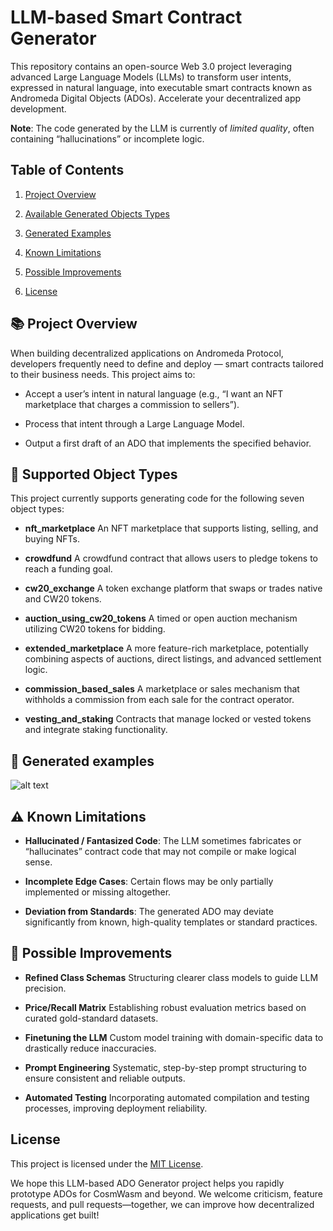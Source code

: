 LLM-based Smart Contract Generator
=======================

This repository contains an open-source Web 3.0 project leveraging advanced Large Language Models (LLMs) to transform user intents, expressed in natural language, into executable smart contracts known as Andromeda Digital Objects (ADOs). Accelerate your decentralized app development.

**Note**: The code generated by the LLM is currently of _limited quality_, often containing “hallucinations” or incomplete logic.

Table of Contents
-----------------

1.  [Project Overview](#project-overview)
        
3.  [Available Generated Objects Types](#available-generated-objects-types)
    
4.  [Generated Examples](#generated-examples)
    
5.  [Known Limitations](#known-limitations)
    
6.  [Possible Improvements](#possible-improvements)
    
7.  [License](#license)
    

📚 Project Overview
----------------

When building decentralized applications on Andromeda Protocol, developers frequently need to define and deploy — smart contracts tailored to their business needs. This project aims to:

*   Accept a user’s intent in natural language (e.g., “I want an NFT marketplace that charges a commission to sellers”).
    
*   Process that intent through a Large Language Model.
    
*   Output a first draft of an ADO that implements the specified behavior.
    
  

🧩 Supported Object Types
-------------------

This project currently supports generating code for the following seven object types:

*   **nft\_marketplace** An NFT marketplace that supports listing, selling, and buying NFTs.
    
*   **crowdfund** A crowdfund contract that allows users to pledge tokens to reach a funding goal.
    
*   **cw20\_exchange** A token exchange platform that swaps or trades native and CW20 tokens.
    
*   **auction\_using\_cw20\_tokens** A timed or open auction mechanism utilizing CW20 tokens for bidding.
    
*   **extended\_marketplace** A more feature-rich marketplace, potentially combining aspects of auctions, direct listings, and advanced settlement logic.
    
*   **commission\_based\_sales** A marketplace or sales mechanism that withholds a commission from each sale for the contract operator.
    
*   **vesting\_and\_staking** Contracts that manage locked or vested tokens and integrate staking functionality.
    

📸 Generated examples
-----

![alt text](http://88.198.17.207:1962/static/table.png)
        

⚠️ Known Limitations
-----------------

*   **Hallucinated / Fantasized Code**: The LLM sometimes fabricates or “hallucinates” contract code that may not compile or make logical sense.
    
*   **Incomplete Edge Cases**: Certain flows may be only partially implemented or missing altogether.
    
*   **Deviation from Standards**: The generated ADO may deviate significantly from known, high-quality templates or standard practices.
    

🚧 Possible Improvements
---------------------

*   **Refined Class Schemas** Structuring clearer class models to guide LLM precision.
    
*   **Price/Recall Matrix** Establishing robust evaluation metrics based on curated gold-standard datasets.
    
*   **Finetuning the LLM** Custom model training with domain-specific data to drastically reduce inaccuracies.
    
*   **Prompt Engineering** Systematic, step-by-step prompt structuring to ensure consistent and reliable outputs.
    
*   **Automated Testing** Incorporating automated compilation and testing processes, improving deployment reliability.
    

License
-------

This project is licensed under the [MIT License](LICENSE.md).

We hope this LLM-based ADO Generator project helps you rapidly prototype ADOs for CosmWasm and beyond. We welcome criticism, feature requests, and pull requests—together, we can improve how decentralized applications get built!
